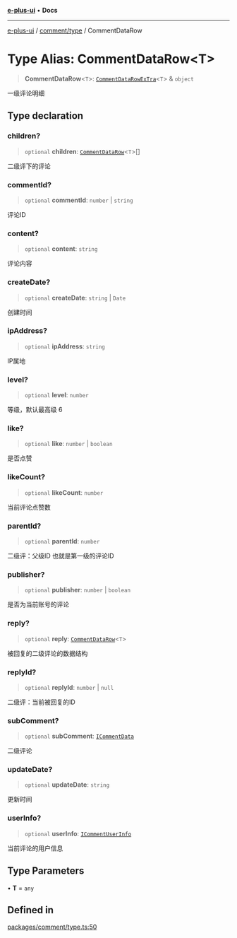 [**e-plus-ui**](../../../README.md) • **Docs**

***

[e-plus-ui](../../../modules.md) / [comment/type](../README.md) / CommentDataRow

# Type Alias: CommentDataRow\<T\>

> **CommentDataRow**\<`T`\>: [`CommentDataRowExTra`](CommentDataRowExTra.md)\<`T`\> & `object`

一级评论明细

## Type declaration

### children?

> `optional` **children**: [`CommentDataRow`](CommentDataRow.md)\<`T`\>[]

二级评下的评论

### commentId?

> `optional` **commentId**: `number` \| `string`

评论ID

### content?

> `optional` **content**: `string`

评论内容

### createDate?

> `optional` **createDate**: `string` \| `Date`

创建时间

### ipAddress?

> `optional` **ipAddress**: `string`

IP属地

### level?

> `optional` **level**: `number`

等级，默认最高级 6

### like?

> `optional` **like**: `number` \| `boolean`

是否点赞

### likeCount?

> `optional` **likeCount**: `number`

当前评论点赞数

### parentId?

> `optional` **parentId**: `number`

二级评：父级ID 也就是第一级的评论ID

### publisher?

> `optional` **publisher**: `number` \| `boolean`

是否为当前账号的评论

### reply?

> `optional` **reply**: [`CommentDataRow`](CommentDataRow.md)\<`T`\>

被回复的二级评论的数据结构

### replyId?

> `optional` **replyId**: `number` \| `null`

二级评：当前被回复的ID

### subComment?

> `optional` **subComment**: [`ICommentData`](../interfaces/ICommentData.md)

二级评论

### updateDate?

> `optional` **updateDate**: `string`

更新时间

### userInfo?

> `optional` **userInfo**: [`ICommentUserInfo`](../interfaces/ICommentUserInfo.md)

当前评论的用户信息

## Type Parameters

• **T** = `any`

## Defined in

[packages/comment/type.ts:50](https://github.com/c-eqian/e-plus-ui/blob/9afe3efca84f90347511649ce68bd1a732377c38/packages/comment/type.ts#L50)
